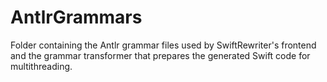 # AntlrGrammars

Folder containing the Antlr grammar files used by SwiftRewriter's frontend and the grammar transformer that prepares the generated Swift code for multithreading.
